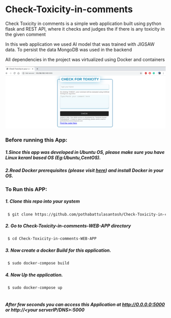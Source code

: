 # Check-Toxicity-in-comments

Check Toxicity in comments is a simple web application built using python flask and REST API, where it checks and judges the if there is any toxicity in the given comment

In this web application we used AI model that was trained with JIGSAW data. To persist the data MongoDB was used in the backend

All dependencies in the project was virtualized using Docker and containers


![alt tag](https://github.com/pothabattulasantosh/Demo_App/blob/master/Screenshot_application-view.png)

### Before running this App:

##### 1.Since this app was developed in Ubuntu OS, please make sure you have Linux keranl based OS (Eg:Ubuntu,CentOS).
##### 2.Read Docker prerequisites (please visit [here](https://docs.docker.com/engine/install/)) and install Docker in your OS.

### To Run this APP:

##### 1. Clone this repo into your system
```bash
 $ git clone https://github.com/pothabattulasantosh/Check-Toxicity-in-comments-WEB-APP.git
 ```
##### 2. Go to Check-Toxicity-in-comments-WEB-APP directory
```bash
 $ cd Check-Toxicity-in-comments-WEB-APP
 ``` 
##### 3. Now create a docker Build for this application.

```bash
 $ sudo docker-compose build
 ``` 
##### 4. Now Up the application.

```bash
 $ sudo docker-compose up
 
``` 
##### After few seconds you can access this Application at http://0.0.0.0:5000 or http://<your serverIP/DNS>:5000



